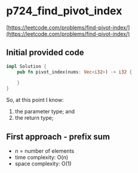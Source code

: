 # p724_find_pivot_index
[https://leetcode.com/problems/find-pivot-index/](https://leetcode.com/problems/find-pivot-index/)

## Initial provided code
```Rust
impl Solution {
    pub fn pivot_index(nums: Vec<i32>) -> i32 {
        
    }
}
```

So, at this point I know:
1. the parameter type; and
2. the return type;

## First approach - prefix sum

- n = number of elements
- time complexity: O(n)
- space complexity: O(1)